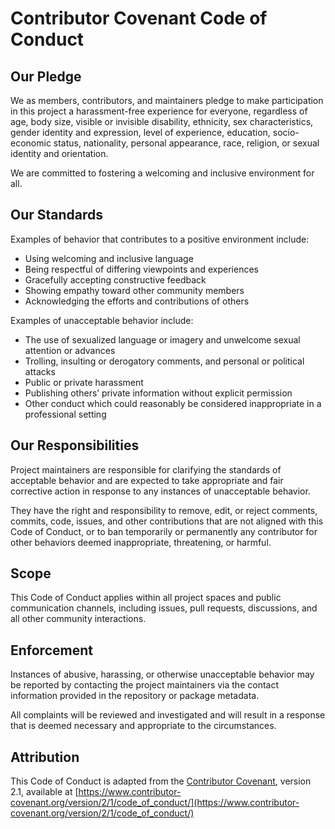 # Contributor Covenant Code of Conduct

## Our Pledge

We as members, contributors, and maintainers pledge to make participation in this project a harassment-free experience for everyone, regardless of age, body size, visible or invisible disability, ethnicity, sex characteristics, gender identity and expression, level of experience, education, socio-economic status, nationality, personal appearance, race, religion, or sexual identity and orientation.

We are committed to fostering a welcoming and inclusive environment for all.

## Our Standards

Examples of behavior that contributes to a positive environment include:

- Using welcoming and inclusive language
- Being respectful of differing viewpoints and experiences
- Gracefully accepting constructive feedback
- Showing empathy toward other community members
- Acknowledging the efforts and contributions of others

Examples of unacceptable behavior include:

- The use of sexualized language or imagery and unwelcome sexual attention or advances
- Trolling, insulting or derogatory comments, and personal or political attacks
- Public or private harassment
- Publishing others’ private information without explicit permission
- Other conduct which could reasonably be considered inappropriate in a professional setting

## Our Responsibilities

Project maintainers are responsible for clarifying the standards of acceptable behavior and are expected to take appropriate and fair corrective action in response to any instances of unacceptable behavior.

They have the right and responsibility to remove, edit, or reject comments, commits, code, issues, and other contributions that are not aligned with this Code of Conduct, or to ban temporarily or permanently any contributor for other behaviors deemed inappropriate, threatening, or harmful.

## Scope

This Code of Conduct applies within all project spaces and public communication channels, including issues, pull requests, discussions, and all other community interactions.

## Enforcement

Instances of abusive, harassing, or otherwise unacceptable behavior may be reported by contacting the project maintainers via the contact information provided in the repository or package metadata.

All complaints will be reviewed and investigated and will result in a response that is deemed necessary and appropriate to the circumstances.

## Attribution

This Code of Conduct is adapted from the [Contributor Covenant](https://www.contributor-covenant.org), version 2.1, available at
[https://www.contributor-covenant.org/version/2/1/code_of_conduct/](https://www.contributor-covenant.org/version/2/1/code_of_conduct/)
